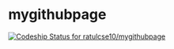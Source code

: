 mygithubpage
============
[ ![Codeship Status for ratulcse10/mygithubpage](https://codeship.com/projects/5ff0d440-61d8-0132-a341-4276200b5277/status)](https://codeship.com/projects/51917)
